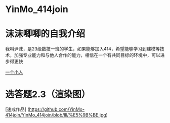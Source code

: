 # YinMo_414join
# 沫沫唧唧的自我介绍
我叫尹沫，是23级数技一班的学生，如果能够加入414，希望能够学习到建模等技术，加强专业能力和与他人合作的能力，相信在一个有共同目标的环境中，可以进步得更快


[一个小人](https://github.com/YinMo-414join/YinMo_414join/blob/lll/picture6.jpg)
# 选答题2.3（渲染图）
[速成作品] (https://github.com/YinMo-414join/YinMo_414join/blob/lll/%E5%9B%BE.jpg)

